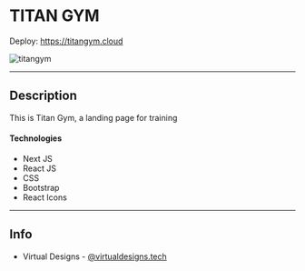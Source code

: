 # TITAN GYM

Deploy: https://titangym.cloud

![titangym](https://github.com/user-attachments/assets/d53449b3-9781-45f4-8425-34d457db64e7)

---

## Description

This is Titan Gym, a landing page for training

#### Technologies

- Next JS
- React JS
- CSS
- Bootstrap
- React Icons

---

## Info

- Virtual Designs - [@virtualdesigns.tech](https://www.instagram.com/virtualdesigns.tech/)

